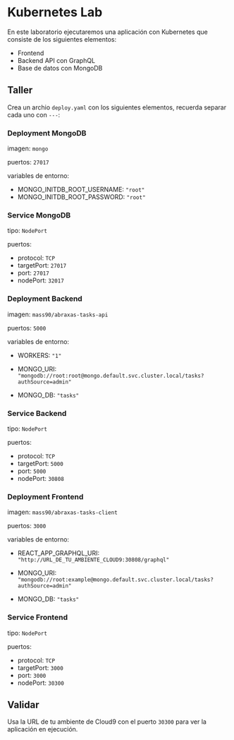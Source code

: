 # Kubernetes Lab

En este laboratorio ejecutaremos una aplicación con Kubernetes que consiste de los siguientes elementos:

- Frontend
- Backend API con GraphQL
- Base de datos con MongoDB

## Taller

Crea un archio `deploy.yaml` con los siguientes elementos, recuerda separar cada uno con `---`:

### Deployment MongoDB

imagen: `mongo`

puertos: `27017`

variables de entorno:

- MONGO_INITDB_ROOT_USERNAME: `"root"`
- MONGO_INITDB_ROOT_PASSWORD: `"root"`

### Service MongoDB

tipo: `NodePort`

puertos:

- protocol: `TCP`
- targetPort: `27017`
- port: `27017`
- nodePort: `32017`

### Deployment Backend

imagen: `mass90/abraxas-tasks-api`

puertos: `5000`

variables de entorno:

- WORKERS: `"1"`

- MONGO_URI: `"mongodb://root:root@mongo.default.svc.cluster.local/tasks?authSource=admin"`

- MONGO_DB: `"tasks"`

### Service Backend

tipo: `NodePort`

puertos:

- protocol: `TCP`
- targetPort: `5000`
- port: `5000`
- nodePort: `30808`

### Deployment Frontend

imagen: `mass90/abraxas-tasks-client`

puertos: `3000`

variables de entorno:

- REACT_APP_GRAPHQL_URI: `"http://URL_DE_TU_AMBIENTE_CLOUD9:30808/graphql"`

- MONGO_URI: `"mongodb://root:example@mongo.default.svc.cluster.local/tasks?authSource=admin"`

- MONGO_DB: `"tasks"`

### Service Frontend

tipo: `NodePort`

puertos:

- protocol: `TCP`
- targetPort: `3000`
- port: `3000`
- nodePort: `30300`

## Validar

Usa la URL de tu ambiente de Cloud9 con el puerto `30300` para ver la aplicación en ejecución.
